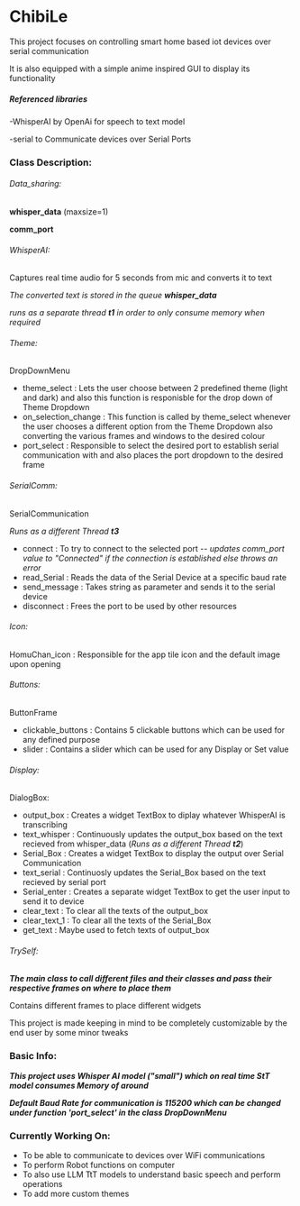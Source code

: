 # ChibiLe
This project focuses on controlling smart home based iot devices over serial communication

It is also equipped with a simple anime inspired GUI to display its functionality

##### Referenced libraries 
-WhisperAI by OpenAi for speech to text model

-serial to Communicate devices over Serial Ports

### Class Description:

###### Data_sharing: 
**whisper_data** (maxsize=1)

**comm_port** 

###### WhisperAI: 
Captures real time audio for 5 seconds from mic and converts it to text

*The converted text is stored in the queue **whisper_data***

*runs as a separate thread **t1** in order to only consume memory when required* 

###### Theme:
DropDownMenu

- theme_select : Lets the user choose between 2 predefined theme (light and dark) and also this function is responisble for the drop down of Theme Dropdown
- on_selection_change : This function is called by theme_select whenever the user chooses a different option from the Theme Dropdown also converting the various frames and windows to the desired colour
- port_select : Responsible to select the desired port to establish serial communication with and also places the port dropdown to the desired frame 

###### SerialComm:
SerialCommunication

*Runs as a different Thread **t3***

- connect : To try to connect to the selected port -- *updates comm_port value to "Connected" if the connection is established else throws an error*
- read_Serial : Reads the data of the Serial Device at a specific baud rate
- send_message : Takes string as parameter and sends it to the serial device
- disconnect : Frees the port to be used by other resources

###### Icon:
HomuChan_icon : Responsible for the app tile icon and the default image upon opening

###### Buttons:
ButtonFrame

- clickable_buttons : Contains 5 clickable buttons which can be used for any defined purpose
- slider : Contains a slider which can be used for any Display or Set value

###### Display:
DialogBox:

- output_box : Creates a widget TextBox to diplay whatever WhisperAI  is transcribing
- text_whisper : Continuously updates the output_box based on the text recieved from whisper_data (*Runs as a different Thread **t2***)
- Serial_Box : Creates a widget TextBox to display the output over Serial Communication 
- text_serial : Continuosly updates the Serial_Box based on the text recieved by serial port
- Serial_enter : Creates a separate widget TextBox to get the user input to send it to device
- clear_text : To clear all the texts of the output_box
- clear_text_1 : To clear all the texts of the Serial_Box
- get_text : Maybe used to fetch texts of output_box

###### TrySelf:

***The main class to call different files and their classes and pass their respective frames on where to place them***

Contains different frames to place different widgets

This project is made keeping in mind to be completely customizable by the end user by some minor tweaks

### Basic Info:

***This project uses Whisper AI model ("small") which on real time StT model consumes Memory of around***

***Default Baud Rate for communication is 115200 which can be changed under function 'port_select' in the class DropDownMenu***

### Currently Working On:

* To be able to communicate to devices over WiFi communications
* To perform Robot functions on computer
* To also use LLM TtT models to understand basic speech and perform operations
* To add more custom themes

